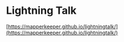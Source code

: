 # Lightning Talk

[https://mapperkeeper.github.io/lightningtalk/](https://mapperkeeper.github.io/lightningtalk/)
